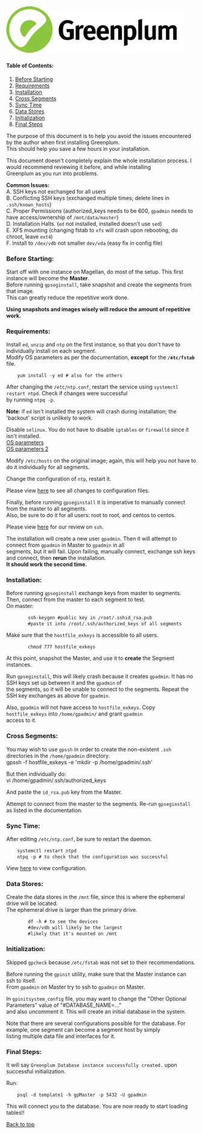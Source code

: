 ![Greenplum](https://github.com/syuja/GreenPlumSetup/blob/master/img/greenplum-logo.png)  
---
<a id='top'></a>
#### Table of Contents:  
  1. [Before Starting](#bef)    
  2. [Requirements](#req)   
  3. [Installation](#inst)  
  4. [Cross Segments](#cross)  
  5. [Sync Time](#sync)  
  6. [Data Stores](#store)  
  7. [Initialization](#init)  
  8. [Final Steps](#fin)
  
The purpose of this document is to help you avoid the issues encountered by the author when first installing Greenplum.  
This should help you save a few hours in your installation.   

This document doesn't completely explain the whole installation process. I would recommend reviewing it before, and while installing  
Greenplum as you run into problems.  

**Common Issues:**  
    A. SSH keys not exchanged for all users  
    B. Conflicting SSH keys (exchanged multiple times; delete lines in `.ssh/known_hosts`)  
    C. Proper Permissions (authorized_keys needs to be 600, `gpadmin` needs to have access/ownership of `/mnt/data/master`)  
    D. Installation Halts. (`ed` not installed, installed doesn't use `sed`)    
    E. XFS mounting (changing fstab to `xfs` will crash upon rebooting, do chroot, leave `ext4`)   
    F. Install to `/dev/vdb` not smaller `dev/vda` (easy fix in config file)    


<a id = 'bef'></a>
### Before Starting:  

Start off with one instance on Magellan, do most of the setup. This first instance will become the **Master**.  
Before running `gpseginstall`, take snapshot and create the segments from that image.   
This can greatly reduce the repetitive work done.   

**Using snapshots and images wisely will reduce the amount of repetitive work.**  


<a id = 'req'></a>
### Requirements:  
Install `ed`, `unzip` and `ntp` on the first instance, so that you don't have to individually install on each segment.  
Modify OS parameters as per the documentation, **except** for the **`/etc/fstab`** file.  

        yum install -y ed # also for the others

After changing the `/etc/ntp.conf`, restart the service using `systemctl restart ntpd`. Check if changes were successful  
by running `ntpq -p`.  

**Note**: if `ed` isn't installed the system will crash during installation; the 'backout' script is unlikely to work.    

Disable `selinux`. You do not have to disable `iptables` or `firewalld` since it isn't installed.   
[OS parameters](http://gpdb.docs.pivotal.io/4380/prep_os-system-req.html#topic2)  
[OS parameters 2](http://gpdb.docs.pivotal.io/4380/prep_os-system-params.html#topic3)  

Modify `/etc/hosts` on the original image; again, this will help you not have to do it individually for all segments.  

Change the configuration of `ntp`, restart it.  

Please view [here](docs/CONFIG.md) to see all changes to configuration files.  

Finally, before running `gpseginstall` it is imperative to manually connect from the master to all segments.  
Also, be sure to do it for all users:  root to root, and centos to centos.  

Please view [here](https://github.com/syuja/ssh_tut) for our review on `ssh`.  

The installation will create a new user `gpadmin`. Then it will attempt to connect from `gpadmin` in Master to `gpadmin` in all   
segments, but it will fail. Upon failing, manually connect, exchange ssh keys and connect, then **rerun** the installation.   
**It should work the second time.**  


<a id = 'inst'></a>
### Installation:  
Before running `gpseginstall` exchange keys from master to segments. Then, connect from the master to each segment to test.  
On master:   

            ssh-keygen #public key in /root/.sshid_rsa.pub  
            #paste it into /root/.ssh/authorized_keys of all segments  


Make sure that the `hostfile_exkeys` is accessible to all users.   

            chmod 777 hostfile_exkeys  

At this point, snapshot the Master, and use it to **create** the Segment instances.  

Run `gpseginstall`, this will likely crash because it creates `gpadmin`. It has no SSH keys set up between it and the `gpadmin` of  
the segments, so it will be unable to connect to the segments. Repeat the SSH key exchanges as above for `gpadmin`.  

Also, `gpadmin` will not have access to `hostfile_exkeys`. Copy `hostfile_exkeys` into `/home/gpadmin/` and grant `gpadmin`  
access to it.  

<a id = 'cross'></a>
### Cross Segments:  
You may wish to use `gpssh` in order to create the non-existent `.ssh` directories in the `/home/gpadmin` directory.  
         gpssh -f hostfile_exkeys  -e 'mkdir -p /home/gpadmin/.ssh'  

But then individually do:  
            vi /home/gpadmin/.ssh/authorized_keys  

And paste the `id_rsa.pub` key from the Master.  

Attempt to connect from the master to the segments. Re-run `gpseginstall` as listed in the documentation.  

<a id = 'sync'></a>
### Sync Time:   
After editing `/etc/ntp.conf`, be sure to restart the daemon.   

        systemctl restart ntpd  
        ntpq -p # to check that the configuration was successful  

View [here](docs/CONFIGURATION.md) to view configuration.  

<a id = 'store'></a>  
### Data Stores:    
Create the data stores in the `/mnt` file, since this is where the ephemeral drive will be located.  
The ephemeral drive is larger than the primary drive.  

            df -h # to see the devices  
            #dev/vdb will likely be the largest  
            #likely that it's mounted on /mnt  



<a id = 'init'></a>  
### Initialization:   
Skipped `gpcheck` because `/etc/fstab` was not set to their recommendations.  

Before running the `gpinit` utility, make sure that the Master instance can ssh to itself.  
From `gpadmin` on Master try to ssh to `gpadmin` on Master.  

In `gpinitsystem_config` file, you may want to change the "Other Optional Parameters" value of "#DATABASE_NAME=..."   
and also uncomment it. This will create an initial database in the system.   

Note that there are several configurations possible for the database. For example, one segment can become a segment host by simply  
listing multiple data file and interfaces for it.  

<a id ='fin'></a>  
### Final Steps:   
It will say `Greenplum Database instance successfully created.` upon successful initialization.  

Run:   

        psql -d template1 -h gpMaster -p 5432 -U gpadmin  

This will connect you to the database. You are now ready to start loading tables!!  


[Back to top](#top)
